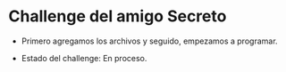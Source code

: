 <h1>Challenge del amigo Secreto</h1>

- Primero agregamos los archivos y seguido, empezamos a programar.

- Estado del challenge: En proceso.
